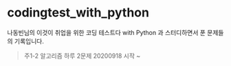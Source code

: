 # codingtest_with_python

나동빈님의 이것이 취업을 위한 코딩 테스트다 with Python 과 스터디하면서 푼 문제들의 기록입니다.
> 주1-2 알고리즘 하루 2문제 
> 20200918 시작 ~ 
